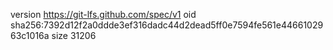 version https://git-lfs.github.com/spec/v1
oid sha256:7392d12f2a0ddde3ef316dadc44d2dead5ff0e7594fe561e4466102963c1016a
size 31206
